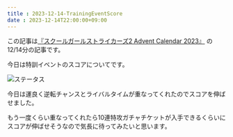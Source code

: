 ```yaml
---
title : 2023-12-14-TrainingEventScore
date : 2023-12-14T22:00:00+09:00
---
```


この記事は[『スクールガールストライカーズ2 Advent Calendar 2023』](https://adventar.org/calendars/8657) の12/14分の記事です。

今日は特訓イベントのスコアについてです。

![ステータス](post/2023-12-14/20231214.PNG)

今日は運良く逆転チャンスとライバルタイムが重なってくれたのでスコアを伸ばせました。

もう一度くらい重なってくれたら10連特攻ガチャチケットが入手できるくらいにスコアが伸ばせそうなので気長に待ってみたいと思います。